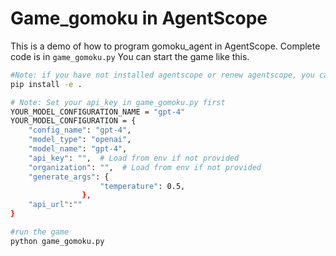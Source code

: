 # Game_gomoku in AgentScope
This is a demo of how to program gomoku_agent in AgentScope.
Complete code is in `game_gomoku.py`
You can start the game like this.
```bash
#Note: if you have not installed agentscope or renew agentscope, you can install it by running the following command
pip install -e .

# Note: Set your api_key in game_gomoku.py first 
YOUR_MODEL_CONFIGURATION_NAME = "gpt-4"
YOUR_MODEL_CONFIGURATION = {
    "config_name": "gpt-4",
    "model_type": "openai",
    "model_name": "gpt-4",
    "api_key": "",  # Load from env if not provided
    "organization": "",  # Load from env if not provided
    "generate_args": {
                    "temperature": 0.5,
                },
    "api_url":""
}

#run the game
python game_gomoku.py
```